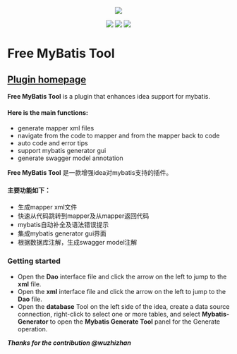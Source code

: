 <p align="center">
    <a target="_blank" href="https://github.com/moztl/Free-Mybatis-Tool" style="text-decoration:none;">
		<img src="https://s4.ax1x.com/2022/02/16/HfOyi4.png" >
	</a>
</p>

<p align="center">
    <a target="_blank" href="https://plugins.jetbrains.com/plugin/18617-free-mybatis-tool" style="text-decoration:none;">
		<img src="https://img.shields.io/badge/IDEA-2022.1-orange.svg" />
	</a>
    <a target="_blank" href="https://www.oracle.com/java/technologies/downloads/#java11" style="text-decoration:none;">
		<img src="https://img.shields.io/badge/JDK-11-green.svg" />
	</a>
	<a target="_blank" href="https://github.com/moztl/Free-Mybatis-Tool/blob/main/LICENSE" style="text-decoration:none;">
        <img src="https://img.shields.io/badge/license-Apache--2.0-blue.svg" />
	</a>
</p>


# Free MyBatis Tool

## [Plugin homepage](https://plugins.jetbrains.com/plugin/18617-free-mybatis-tool)

<!-- Plugin description -->
**Free MyBatis Tool** is a plugin that enhances idea support for mybatis.

#### Here is the main functions:
* generate mapper xml files
* navigate from the code to mapper and from the mapper back to code
* auto code and error tips
* support mybatis generator gui
* generate swagger model annotation

**Free MyBatis Tool** 是一款增强idea对mybatis支持的插件。
#### 主要功能如下：
* 生成mapper xml文件
* 快速从代码跳转到mapper及从mapper返回代码
* mybatis自动补全及语法错误提示
* 集成mybatis generator gui界面
* 根据数据库注解，生成swagger model注解

### Getting started
* Open the **Dao** interface file and click the arrow on the left to jump to the **xml** file.
* Open the **xml** interface file and click the arrow on the left to jump to the **Dao** file.
* Open the **database** Tool on the left side of the idea, create a data source connection, right-click to select one or more tables, and select **Mybatis-Generator** to open the **Mybatis Generate Tool** panel for the Generate operation.

***Thanks for the contribution @wuzhizhan***
<!-- Plugin description end -->
